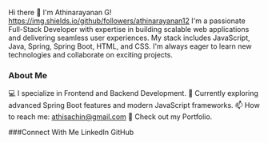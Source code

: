 Hi there 👋 I'm Athinarayanan G!
https://img.shields.io/github/followers/athinarayanan12
I'm a passionate Full-Stack Developer with expertise in building scalable web applications and delivering seamless user experiences. My stack includes JavaScript, Java, Spring, Spring Boot, HTML, and CSS. I'm always eager to learn new technologies and collaborate on exciting projects.

### About Me

💻 I specialize in Frontend and Backend Development.
🌱 Currently exploring advanced Spring Boot features and modern JavaScript frameworks.
📫 How to reach me: athisachin@gmail.com
📝 Check out my Portfolio.

###Connect With Me
LinkedIn
GitHub
